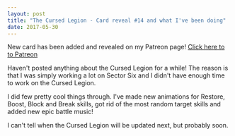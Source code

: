 ```yaml
---
layout: post
title: "The Cursed Legion - Card reveal #14 and what I've been doing"
date: 2017-05-30
---
```


New card has been added and revealed on my Patreon page! [Click here to to Patreon](https://www.patreon.com/zuurix)

Haven't posted anything about the Cursed Legion for a while!
The reason is that I was simply working a lot on Sector Six and I didn't have enough time to work on the Cursed Legion.

I did few pretty cool things through.
I've made new animations for Restore, Boost, Block and Break skills, got rid of the most random target skills and added new epic battle music!

I can't tell when the Cursed Legion will be updated next, but probably soon.
